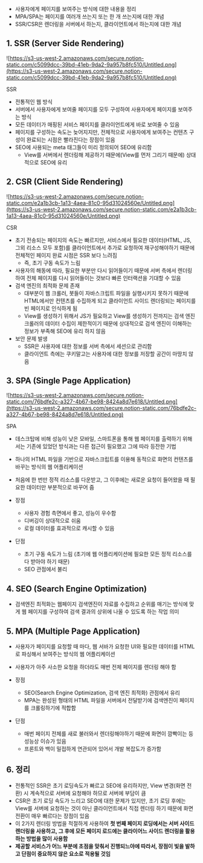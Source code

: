 - 사용자에게 페이지를 보여주는 방식에 대한 내용을 정리
- MPA/SPA는 페이지를 여러개 쓰는지 또는 한 개 쓰는지에 대한 개념
- SSR/CSR은 렌더링을 서버에서 하는지, 클라이언트에서 하는지에 대한 개념

## 1. SSR (Server Side Rendering)

![https://s3-us-west-2.amazonaws.com/secure.notion-static.com/c5099dcc-39bd-41eb-9da2-9a957b8fc510/Untitled.png](https://s3-us-west-2.amazonaws.com/secure.notion-static.com/c5099dcc-39bd-41eb-9da2-9a957b8fc510/Untitled.png)

SSR

- 전통적인 웹 방식
- 서버에서 사용자에게 보여줄 페이지를 모두 구성하여 사용자에게 페이지를 보여주는 방식
- 모든 데이터가 매핑된 서비스 페이지를 클라이언트에게 바로 보여줄 수 있음
- 페이지를 구성하는 속도는 늦어지지만, 전체적으로 사용자에게 보여주는 컨텐츠 구성이 완료되는 시점은 빨라진다는 장점이 있음
- SEO에 사용되는 meta 태그들이 미리 정의되어 SEO에 유리함
    - View를 서버에서 렌더링해 제공하기 때문에(View를 먼저 그리기 때문에) 상대적으로 SEO에 유리

## 2. CSR (Client Side Rendering)

![https://s3-us-west-2.amazonaws.com/secure.notion-static.com/e2a1b3cb-1a13-4aea-81c0-95d31024560e/Untitled.png](https://s3-us-west-2.amazonaws.com/secure.notion-static.com/e2a1b3cb-1a13-4aea-81c0-95d31024560e/Untitled.png)

CSR

- 초기 전송되는 페이지의 속도는 빠르지만, 서비스에서 필요한 데이터(HTML, JS, 그외 리소스 모두 포함)를 클라이언트에서 추가로 요청하여 재구성해야하기 때문에 전체적인 페이지 완료 시점은 SSR 보다 느려짐
    - 즉, 초기 구동 속도가 느림
- 사용자의 해동에 따라, 필요한 부분만 다시 읽어들이기 때문에 서버 측에서 렌더링하여 전체 페이지를 다시 읽어들이는 것보다 빠른 인터랙션을 기대할 수 있음
- 검색 엔진의 최적화 문제 존재
    - 대부분이 웹 크롤러, 봇들이 자바스크립트 파일을 실행시키지 못하기 때문에 HTML에서만 컨텐츠를 수집하게 되고 클라이언트 사이드 렌더링되는 페이지를 빈 페이지로 인식하게 됨
    - View를 생성하기 위해서 JS가 필요하고 View를 생성하기 전까지는 검색 엔진 크롤러의 데이터 수집이 제한적이기 때문에 상대적으로 검색 엔진이 이해하는 정보가 부족해 SEO에 유리 하지 않음
- 보안 문제 발생
    - SSR은 사용자에 대한 정보를 서버 측에서 세션으로 관리함
    - 클라이언트 측에는 쿠키말고는 사용자에 대한 정보를 저장할 공간이 마땅치 않음

## 3. SPA (Single Page Application)

![https://s3-us-west-2.amazonaws.com/secure.notion-static.com/76bdfe2c-a327-4b67-be98-8424a8d7e618/Untitled.png](https://s3-us-west-2.amazonaws.com/secure.notion-static.com/76bdfe2c-a327-4b67-be98-8424a8d7e618/Untitled.png)

SPA

- 데스크탑에 비해 성능이 낮은 모바일, 스마트폰을 통해 웹 페이지를 출력하기 위해서는 기존에 있었던 방식과는 다른 접근이 필요했고 그에 따라 등잔한 기법
- 하나의 HTML 파일을 기반으로 자바스크립트를 이용해 동적으로 화면의 컨텐츠를 바꾸는 방식의 웹 어플리케이션
- 처음에 한 번만 정적 리소스를 다운받고, 그 이후에는 새로운 요청이 들어왔을 때 필요한 데이터만 부분적으로 바꾸어 줌

- 장점
    - 사용자 경험 측면에서 좋고, 성능이 우수함
    - 디버깅이 상대적으로 쉬움
    - 로컬 데이터를 효과적으로 캐시할 수 있음
- 단점
    - 초기 구동 속도가 느림 (초기에 웹 어플리케이션에 필요한 모든 정적 리소스를 다 받아야 하기 때문)
    - SEO 관점에서 불리

## 4. SEO (Search Engine Optimization)

- 검색엔진 최적화는 웹페이지 검색엔진이 자료를 수집하고 순위를 매기는 방식에 맞게 웹 페이지를 구성하여 검색 결과의 상위에 나올 수 있도록 하는 작업 의미

## 5. MPA (Multiple Page Application)

- 사용자가 페이지를 요청할 때 마다, 웹 서바가 요청한 UI와 필요한 데이터를 HTML로 파싱해서 보여주는 방식의 웹 어플리케이션
- 사용자가 아주 사소한 요청을 하더라도 매번 전체 페이지를 렌더링 해야 함

- 장점
    - SEO(Search Engine Optimization, 검색 엔진 최적화) 관점에서 유리
    - MPA는 완성된 형태의 HTML 파일을 서버에서 전달받기에 검색엔진이 페이지를 크롤링하기에 적합함
- 단점
    - 매번 페이지 전체를 새로 불러와서 렌더링해야하기 때문에 화면이 깜빡이는 등 성능상 이슈가 있음
    - 프론트와 백이 밀접하게 연관되어 있어서 개발 복잡도가 증가함

## 6. 정리

- 전통적인 SSR은 초기 로딩속도가 빠르고 SEO에 유리하지만, View 변경(화면 전환) 시 계속적으로 서버에 요청해야 하므로 서버에 부담이 큼
- CSR은 초기 로딩 속도가 느리고 SEO에 대한 문제가 있지만, 초기 로딩 후에는 View를 서버에 요청하는 것이 아닌 클라이언트에서 직접 렌더링 하기 때문에 화면 전환이 매우 빠르다는 장점이 있음
- 이 2가지 렌더링 방법을 적절하게 사용하여 **첫 번째 페이지 로딩에서는 서버 사이드 렌더링을 사용하고, 그 후에 모든 페이지 로드에는 클라이어느 사이드 렌더링을 활용하는 방법을 많이 사용함**
- **제공할 서비스가 어느 부분에 초점을 맞춰서 진행되느야에 따라서, 장점이 빛을 발하고 단점이 중요하지 않은 요소로 적용될 것임**